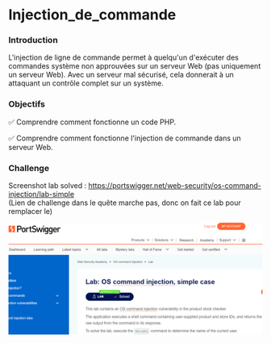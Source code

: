# Injection_de_commande  
### Introduction
L'injection de ligne de commande permet à quelqu'un d'exécuter des commandes système non approuvées sur un serveur Web (pas uniquement un serveur Web). Avec un serveur mal sécurisé, cela donnerait à un attaquant un contrôle complet sur un système.   
  
### Objectifs
✅ Comprendre comment fonctionne un code PHP.  

✅ Comprendre comment fonctionne l'injection de commande dans un serveur Web.  
  
### Challenge  
Screenshot lab solved : https://portswigger.net/web-security/os-command-injection/lab-simple  
(Lien de challenge dans le quête marche pas, donc on fait ce lab pour remplacer le)  
  
![lab_injection_de_commande](src/lab_injection_de_commande.png)